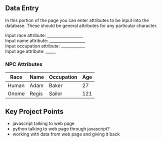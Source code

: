 ## Data Entry

In this portion of the page you can enter attributes to be input into the database. These should be general attributes for any particular character.

Input race attribute: __________________</br>
Input name attribute: __________________</br>
Input occupation attribute: ____________</br>
Input age attribute: _____</br>


### NPC Attributes

Race | Name | Occupation | Age
------------ | ------------- | ------------- | -------------
Human | Adam | Baker | 27
Gnome | Regis | Sailor | 121


## Key Project Points


- javascript talking to web page
- python talking to web page through javascript?
- working with data from web page and giving it back
